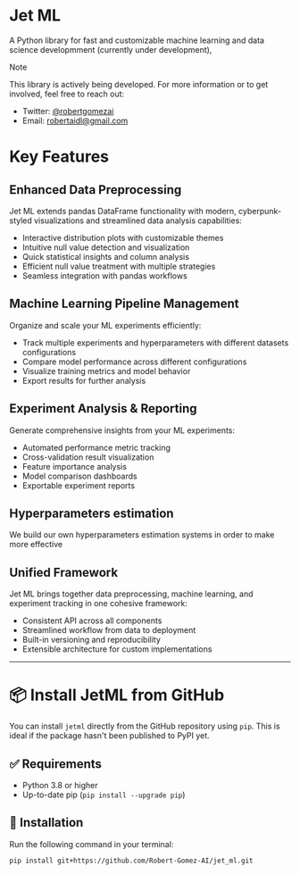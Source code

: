 # Jet ML

A Python library for fast and customizable machine learning and data science developmment (currently under development), 

> [!NOTE]
> This library is actively being developed. For more information or to get involved, feel free to reach out:
> - Twitter: [@robertgomezai](https://x.com/robertgomezai)
> - Email: robertaidl@gmail.com

# Key Features

## Enhanced Data Preprocessing

Jet ML extends pandas DataFrame functionality with modern, cyberpunk-styled visualizations and streamlined data analysis capabilities:

- Interactive distribution plots with customizable themes
- Intuitive null value detection and visualization
- Quick statistical insights and column analysis
- Efficient null value treatment with multiple strategies
- Seamless integration with pandas workflows

## Machine Learning Pipeline Management

Organize and scale your ML experiments efficiently:

- Track multiple experiments and hyperparameters with different datasets configurations
- Compare model performance across different configurations
- Visualize training metrics and model behavior
- Export results for further analysis

## Experiment Analysis & Reporting

Generate comprehensive insights from your ML experiments:

- Automated performance metric tracking
- Cross-validation result visualization
- Feature importance analysis
- Model comparison dashboards
- Exportable experiment reports

## Hyperparameters estimation

We build our own hyperparameters estimation systems in order to make more effective

## Unified Framework

Jet ML brings together data preprocessing, machine learning, and experiment tracking in one cohesive framework:

- Consistent API across all components
- Streamlined workflow from data to deployment
- Built-in versioning and reproducibility
- Extensible architecture for custom implementations

---
# 📦 Install JetML from GitHub

You can install `jetml` directly from the GitHub repository using `pip`. This is ideal if the package hasn't been published to PyPI yet.

## ✅ Requirements

- Python 3.8 or higher  
- Up-to-date pip (`pip install --upgrade pip`)

## 🚀 Installation

Run the following command in your terminal:

```bash
pip install git+https://github.com/Robert-Gomez-AI/jet_ml.git
